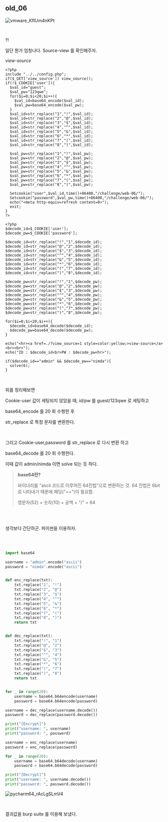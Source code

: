 ## old_06

![vmware_KfIUm4nKPt](https://user-images.githubusercontent.com/79683414/144009261-80316306-86b3-4731-84f1-04f1149f0b23.png)

<br>

?!

일단 뭔가 엄청나다. Source-view 를 확인해주자.



_view-source_

```php+HTML
<?php
include "../../config.php";
if($_GET['view_source']) view_source();
if(!$_COOKIE['user']){
  $val_id="guest";
  $val_pw="123qwe";
  for($i=0;$i<20;$i++){
    $val_id=base64_encode($val_id);
    $val_pw=base64_encode($val_pw);
  }
  $val_id=str_replace("1","!",$val_id);
  $val_id=str_replace("2","@",$val_id);
  $val_id=str_replace("3","$",$val_id);
  $val_id=str_replace("4","^",$val_id);
  $val_id=str_replace("5","&",$val_id);
  $val_id=str_replace("6","*",$val_id);
  $val_id=str_replace("7","(",$val_id);
  $val_id=str_replace("8",")",$val_id);

  $val_pw=str_replace("1","!",$val_pw);
  $val_pw=str_replace("2","@",$val_pw);
  $val_pw=str_replace("3","$",$val_pw);
  $val_pw=str_replace("4","^",$val_pw);
  $val_pw=str_replace("5","&",$val_pw);
  $val_pw=str_replace("6","*",$val_pw);
  $val_pw=str_replace("7","(",$val_pw);
  $val_pw=str_replace("8",")",$val_pw);

  Setcookie("user",$val_id,time()+86400,"/challenge/web-06/");
  Setcookie("password",$val_pw,time()+86400,"/challenge/web-06/");
  echo("<meta http-equiv=refresh content=0>");
  exit;
}
?>

<?php
$decode_id=$_COOKIE['user'];
$decode_pw=$_COOKIE['password'];

$decode_id=str_replace("!","1",$decode_id);
$decode_id=str_replace("@","2",$decode_id);
$decode_id=str_replace("$","3",$decode_id);
$decode_id=str_replace("^","4",$decode_id);
$decode_id=str_replace("&","5",$decode_id);
$decode_id=str_replace("*","6",$decode_id);
$decode_id=str_replace("(","7",$decode_id);
$decode_id=str_replace(")","8",$decode_id);

$decode_pw=str_replace("!","1",$decode_pw);
$decode_pw=str_replace("@","2",$decode_pw);
$decode_pw=str_replace("$","3",$decode_pw);
$decode_pw=str_replace("^","4",$decode_pw);
$decode_pw=str_replace("&","5",$decode_pw);
$decode_pw=str_replace("*","6",$decode_pw);
$decode_pw=str_replace("(","7",$decode_pw);
$decode_pw=str_replace(")","8",$decode_pw);

for($i=0;$i<20;$i++){
  $decode_id=base64_decode($decode_id);
  $decode_pw=base64_decode($decode_pw);
}

echo("<hr><a href=./?view_source=1 style=color:yellow;>view-source</a><br><br>");
echo("ID : $decode_id<br>PW : $decode_pw<hr>");

if($decode_id=="admin" && $decode_pw=="nimda"){
  solve(6);
}
```

<br>

위를 정리해보면

Cookie-user 값이 세팅되지 않았을 때, id/pw 를 guest/123qwe 로 세팅하고

base64_encode 를 20 회 수행한 후

str_replace 로 특정 문자를 변환한다.

<br>

그리고 Cookie-user,password 를 str_replace 로 다시 변환 하고

base64_decode 를 20 회 수행한다.

이때 값이 admin/nimda 이면 solve 되는 듯 하다.

> __base64란?__
>
> 바이너리를 "ascii 코드로 이루어진 64진법"으로 변환하는 것. 64 진법은 6bit 로 나타내기 때문에 패딩("==")이 필요함.
>
> 영문자(52) + 숫자(10) + 공백 + "/" = 64

<br><br>

생각보다 간단하군. 파이썬을 이용하자.

<br><br>

```python
import base64

username = "admin".encode("ascii")
password = "nimda".encode("ascii")


def enc_replace(txt):
    txt.replace("1", "!")
    txt.replace("2", "@")
    txt.replace("3", "$")
    txt.replace("4", "^")
    txt.replace("5", "&")
    txt.replace("6", "*")
    txt.replace("7", "(")
    txt.replace("8", ")")
    return txt


def dec_replace(txt):
    txt.replace("!", "1")
    txt.replace("@", "2")
    txt.replace("$", "3")
    txt.replace("^", "4")
    txt.replace("&", "5")
    txt.replace("*", "6")
    txt.replace("(", "7")
    txt.replace(")", "8")
    return txt


for _ in range(20):
    username = base64.b64encode(username)
    password = base64.b64encode(password)

username = dec_replace(username.decode())
password = dec_replace(password.decode())

print("[Encrypt]")
print("username: ", username)
print("password: ", password)

username = enc_replace(username)
password = enc_replace(password)

for _ in range(20):
    username = base64.b64decode(username)
    password = base64.b64decode(password)

print("[Decrypt]")
print("username: ", username.decode())
print("password: ", password.decode())

```

![pycharm64_rAcLgSLmV4](https://user-images.githubusercontent.com/79683414/144010709-8b95fe75-296e-4abf-8dd5-6d2acd549273.png)

<br>

결과값을 burp suite 를 이용해 보냈다.